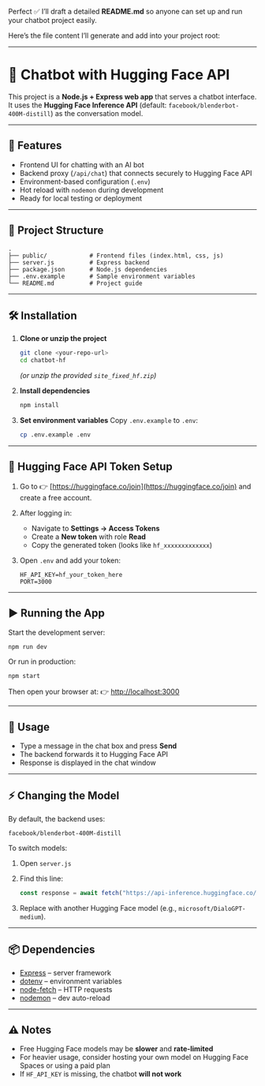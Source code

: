Perfect ✅ I’ll draft a detailed **README.md** so anyone can set up and run your chatbot project easily.

Here’s the file content I’ll generate and add into your project root:

---

# 🤖 Chatbot with Hugging Face API

This project is a **Node.js + Express web app** that serves a chatbot interface.
It uses the **Hugging Face Inference API** (default: `facebook/blenderbot-400M-distill`) as the conversation model.

---

## 🚀 Features

* Frontend UI for chatting with an AI bot
* Backend proxy (`/api/chat`) that connects securely to Hugging Face API
* Environment-based configuration (`.env`)
* Hot reload with `nodemon` during development
* Ready for local testing or deployment

---

## 📂 Project Structure

```
.
├── public/            # Frontend files (index.html, css, js)
├── server.js          # Express backend
├── package.json       # Node.js dependencies
├── .env.example       # Sample environment variables
└── README.md          # Project guide
```

---

## 🛠️ Installation

1. **Clone or unzip the project**

   ```bash
   git clone <your-repo-url>
   cd chatbot-hf
   ```

   *(or unzip the provided `site_fixed_hf.zip`)*

2. **Install dependencies**

   ```bash
   npm install
   ```

3. **Set environment variables**
   Copy `.env.example` to `.env`:

   ```bash
   cp .env.example .env
   ```

---

## 🔑 Hugging Face API Token Setup

1. Go to 👉 [https://huggingface.co/join](https://huggingface.co/join) and create a free account.
2. After logging in:

   * Navigate to **Settings → Access Tokens**
   * Create a **New token** with role **Read**
   * Copy the generated token (looks like `hf_xxxxxxxxxxxxx`)
3. Open `.env` and add your token:

   ```env
   HF_API_KEY=hf_your_token_here
   PORT=3000
   ```

---

## ▶️ Running the App

Start the development server:

```bash
npm run dev
```

Or run in production:

```bash
npm start
```

Then open your browser at:
👉 [http://localhost:3000](http://localhost:3000)

---

## 💬 Usage

* Type a message in the chat box and press **Send**
* The backend forwards it to Hugging Face API
* Response is displayed in the chat window

---

## ⚡ Changing the Model

By default, the backend uses:

```
facebook/blenderbot-400M-distill
```

To switch models:

1. Open `server.js`
2. Find this line:

   ```js
   const response = await fetch("https://api-inference.huggingface.co/models/facebook/blenderbot-400M-distill", {
   ```
3. Replace with another Hugging Face model (e.g., `microsoft/DialoGPT-medium`).

---

## 📦 Dependencies

* [Express](https://expressjs.com/) – server framework
* [dotenv](https://www.npmjs.com/package/dotenv) – environment variables
* [node-fetch](https://www.npmjs.com/package/node-fetch) – HTTP requests
* [nodemon](https://www.npmjs.com/package/nodemon) – dev auto-reload

---

## ⚠️ Notes

* Free Hugging Face models may be **slower** and **rate-limited**
* For heavier usage, consider hosting your own model on Hugging Face Spaces or using a paid plan
* If `HF_API_KEY` is missing, the chatbot **will not work**
